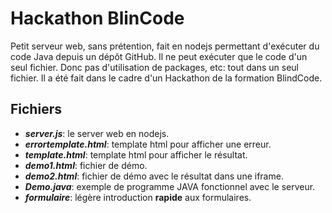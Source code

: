 # Hackathon BlinCode
Petit serveur web, sans prétention, fait en nodejs permettant d'exécuter du code Java depuis un dépôt GitHub. Il ne peut exécuter que le code d'un seul fichier. Donc pas d'utilisation de packages, etc: tout dans un seul fichier. Il a été fait dans le cadre d'un Hackathon de la formation BlindCode.

## Fichiers
- ***server.js***: le server web en nodejs.
- ***errortemplate.html***: template html pour afficher une erreur.
- ***template.html***: template html pour afficher le résultat.
- ***demo1.html***: fichier de démo.
- ***demo2.html***: fichier de démo avec le résultat dans une iframe.
- ***Demo.java***: exemple de programme JAVA fonctionnel avec le serveur.
- ***formulaire***: légère introduction **rapide** aux formulaires.